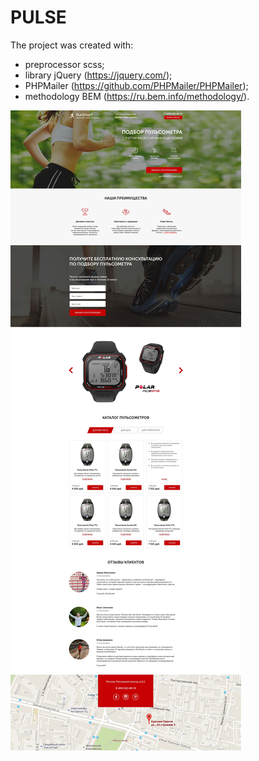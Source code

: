 # PULSE

The project was created with:
+ preprocessor scss;
+ library jQuery (https://jquery.com/);
+ PHPMailer (https://github.com/PHPMailer/PHPMailer);
+ methodology BEM (https://ru.bem.info/methodology/).

![Project screenshot](https://github.com/darkus007/PULSE/blob/master/screenshot.jpg)